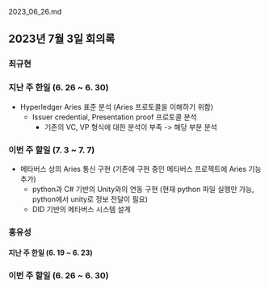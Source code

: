 2023_06_26.md

## 2023년 7월 3일 회의록

### 최규현 
### 지난 주 한일 (6. 26 ~ 6. 30)

  - Hyperledger Aries 표준 분석 (Aries 프로토콜을 이해하기 위함)
    - Issuer credential, Presentation proof 프로토콜 분석
      - 기존의 VC, VP 형식에 대한 분석이 부족 -> 해당 부분 분석


### 이번 주 할일 (7. 3 ~ 7. 7)

  - 메타버스 상의 Aries 통신 구현 (기존에 구현 중인 메타버스 프로젝트에 Aries 기능 추가)
    - python과 C# 기반의 Unity와의 연동 구현 (현재 python 파일 실행만 가능, python에서 unity로 정보 전달이 필요)
    - DID 기반의 메타버스 시스템 설계 
    

### 홍유성
#### 지난 주 한일 (6. 19 ~ 6. 23)


### 이번 주 할일 (6. 26 ~ 6. 30)

